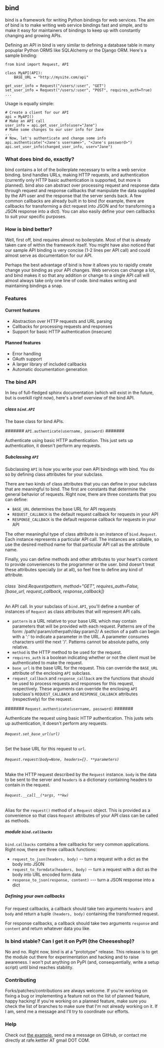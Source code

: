 ## bind ##

bind is a framework for writing Python bindings for web services. The aim of bind is to make writing web service bindings fast and simple, and to make it easy for maintainers of bindings to keep up with constantly changing and growing APIs.

Defining an API in bind is very similar to defining a database table in many popuplar Python ORMS like SQLAlchemy or the Django ORM. Here's a sample binding:

    from bind import Request, API
    
    class MyAPI(API):
        BASE_URL = "http://mysite.com/api"

	get_user_info = Request("/users/:user", "GET")
	set_user_info = Request("/users/:user", "POST", requires_auth=True)
	...

Usage is equally simple:

    # Create a client for our API
    api = MyAPI()
    # Make an API call
    user_info = api.get_user_info(user="Jane")
    # Make some changes to our user info for Jane
    ...
    # Now, let's authenticate and change some info
    api.authenticate("<Jane's username>", "<Jane's password>")
    api.set_user_info(changed_user_info, user="Jane")

### What does bind do, exactly? ###

bind contains a lot of the boilerplate necessary to write a web service binding. bind handles URLs, making HTTP requests, and authentication (currently only HTTP basic authentication is supported, but more is planned). bind also can abstract over processing request and response data through request and response callbacks that manipulate the data supplied by the API user and the response that the server sends back. A few common callbacks are already built in to bind (for example, there are callbacks for transforming a dict request into JSON and for transforming a JSON response into a dict). You can also easily define your own callbacks to suit your specific purposes.

### How is bind better? ###

Well, first off, bind requires almost no boilerplate. Most of that is already taken care of within the framework itself. You might have also noticed that our sample API binding is very concise (1-2 lines per API call) and could almost serve as documentation for our API.

Perhaps the best advantage of bind is how it allows you to rapidly create  change your binding as your API changes. Web services can change a lot, and bind makes it so that any addition or change to a single API call will almost always take only one line of code. bind makes writing and maintaining bindings a snap.

### Features ###

#### Current features ####

 - Abstraction over HTTP requests and URL parsing
 - Callbacks for processing requests and responses
 - Support for basic HTTP authentication (insecure)

#### Planned features ####

 - Error handling
 - OAuth support
 - A larger library of included callbacks
 - Automatic documentation generation

### The bind API ###

In lieu of full-fledged sphinx documentation (which will exist in the future, but is overkill right now), here's a brief overview of the bind API.

##### class `bind.API` ######

The base class for bind APIs.

####### `API.authenticate(username, password)` #######

Authenticate using basic HTTP authentication. This just sets up authentication, it doesn't perform any requests.

##### Subclassing `API`

Subclassing `API` is how you write your own API bindings with bind. You do so by defining class attributes for your subclass.

There are two kinds of class attributes that you can define in your subclass that are meaningful to bind. The first are constants that determine the general behavior of requests. Right now, there are three constants that you can define:

 - `BASE_URL` determines the base URL for API requests
 - `REQUEST_CALLBACK` is the default request callback for requests in your API
 - `RESPONSE_CALLBACK` is the default response callback for requests in your API

The other meaningful type of class attribute is an instance of `bind.Request`. Each instance represents a particular API call. The instances are callable, so use the desired method name for that particular API call as the attribute name.

Finally, you can define methods and other attributes to your heart's content to provide conveniences to the programmer or the user. bind doesn't treat these attributes specially (or at all), so feel free to define any kind of attribute.

###### class `bind.Request(pattern, method="GET", requires_auth=False, [base_url, request_callback, response_callback])

An API call. In your subclass of `bind.API`, you'll define a number of instances of `Request` as class attributes that will represent API calls.

 - `pattern` is a URL relative to your base URL which may contain parameters that will be provided with each request. Patterns are of the form: 
    /path/:param/otherpath/day:param2/
A section of a path can begin with a ':' to indicate a parameter in
the URL. A parameter consumes characters until the next '/'. Patterns
cannot be absolute paths, only relative.
 - `method` is the HTTP method to be used for the request.
 - `requires_auth` is a boolean indicating whether or not the client must be authenticated to make the request.
 - `base_url` is the base URL for the request. This can override the `BASE_URL` attribute of the enclosing `API` subclass.
 - `request_callback` and `response_callback` are the functions that should be used to process requests and responses for this request, respectively. These arguments can override the enclosing `API` subclass's `REQUEST_CALLBACK` and `RESPONSE_CALLBACK` attributes (respectively) for the request.

####### `Request.authenticate(username, password)` #######

Authenticate the request using basic HTTP authentication. This justs sets up authentication, it doesn't perform any requests.

###### `Request.set_base_url(url)` ######

Set the base URL for this request to `url`.

###### `Request.request(body=None, headers={}. **parameters)` ######

Make the HTTP request described by the `Request` instance. `body` is the data to be sent to the server and `headers` is a dictionary containing headers to contain in the request.

###### `Request.__call__(*args, **kw)` #######

Alias for the `request()` method of a `Request` object. This is provided as a convenience so that class `Request` attributes of your API class can be called as methods.

##### module `bind.callbacks` #####

`bind.callbacks` contains a few callbacks for very common applications. Right now, there are three callback functions:

 - `request_to_json(headers, body)` -- turn a request with a dict as the body into JSON
 - `request_to_formdata(headers, body)` -- turn a request with a dict as the body into URL encoded form data
 - `response_to_json(response, content)` --- turn a JSON response into a dict

##### Defining your own callbacks #####

For request callbacks, a callback should take two arguments `headers` and `body` and return a tuple `(headers, body)` containing the transformed request.

For response callbacks, a callback should take two arguments `response` and `content` and return whatever data you like.

### Is bind stable? Can I get it on PyPI (the Cheeseshop)? ###

No and no. Right now, bind is at a "prototype" release. This release is to get the module out there for experimentation and hacking and to raise awareness. I won't put anything on PyPI (and, consequentially, write a setup script) until bind reaches stability.

### Contributing ###

Forks/patches/contributions are always welcome. If you're working on fixing a bug or implementing a feature not on the list of planned feature, happy hacking! If you're working on a planned feature, make sure you check the list of branches to make sure that I'm not already working on it. If I am, send me a message and I'll try to coordinate our efforts.

### Help ###

Check out [the example](http://github.com/RafeKettler/bind/master/example.py), send me a message on GitHub, or contact me directly at rafe.kettler AT gmail DOT COM.


